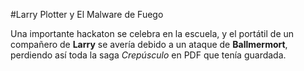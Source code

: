 
#Larry Plotter y El Malware de Fuego

Una importante hackaton se celebra en la escuela, y el portátil de un compañero de **Larry**
se avería debido a un ataque de **Ballmermort**, perdiendo así toda la saga *Crepúsculo*
en PDF que tenía guardada.
